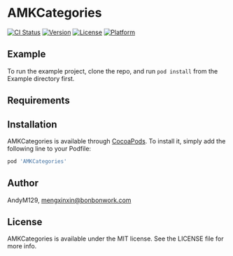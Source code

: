 # AMKCategories

[![CI Status](https://img.shields.io/travis/AndyM129/AMKCategories.svg?style=flat)](https://travis-ci.org/AndyM129/AMKCategories)
[![Version](https://img.shields.io/cocoapods/v/AMKCategories.svg?style=flat)](https://cocoapods.org/pods/AMKCategories)
[![License](https://img.shields.io/cocoapods/l/AMKCategories.svg?style=flat)](https://cocoapods.org/pods/AMKCategories)
[![Platform](https://img.shields.io/cocoapods/p/AMKCategories.svg?style=flat)](https://cocoapods.org/pods/AMKCategories)

## Example

To run the example project, clone the repo, and run `pod install` from the Example directory first.

## Requirements

## Installation

AMKCategories is available through [CocoaPods](https://cocoapods.org). To install
it, simply add the following line to your Podfile:

```ruby
pod 'AMKCategories'
```

## Author

AndyM129, mengxinxin@bonbonwork.com

## License

AMKCategories is available under the MIT license. See the LICENSE file for more info.
